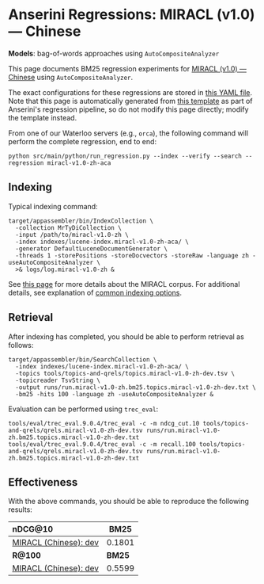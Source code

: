 # Anserini Regressions: MIRACL (v1.0) &mdash; Chinese

**Models**: bag-of-words approaches using `AutoCompositeAnalyzer`

This page documents BM25 regression experiments for [MIRACL (v1.0) &mdash; Chinese](https://github.com/project-miracl/miracl) using `AutoCompositeAnalyzer`.

The exact configurations for these regressions are stored in [this YAML file](../../src/main/resources/regression/miracl-v1.0-zh-aca.yaml).
Note that this page is automatically generated from [this template](../../src/main/resources/docgen/templates/miracl-v1.0-zh-aca.template) as part of Anserini's regression pipeline, so do not modify this page directly; modify the template instead.

From one of our Waterloo servers (e.g., `orca`), the following command will perform the complete regression, end to end:

```
python src/main/python/run_regression.py --index --verify --search --regression miracl-v1.0-zh-aca
```

## Indexing

Typical indexing command:

```
target/appassembler/bin/IndexCollection \
  -collection MrTyDiCollection \
  -input /path/to/miracl-v1.0-zh \
  -index indexes/lucene-index.miracl-v1.0-zh-aca/ \
  -generator DefaultLuceneDocumentGenerator \
  -threads 1 -storePositions -storeDocvectors -storeRaw -language zh -useAutoCompositeAnalyzer \
  >& logs/log.miracl-v1.0-zh &
```

See [this page](https://github.com/project-miracl/miracl) for more details about the MIRACL corpus.
For additional details, see explanation of [common indexing options](../../docs/common-indexing-options.md).

## Retrieval

After indexing has completed, you should be able to perform retrieval as follows:

```
target/appassembler/bin/SearchCollection \
  -index indexes/lucene-index.miracl-v1.0-zh-aca/ \
  -topics tools/topics-and-qrels/topics.miracl-v1.0-zh-dev.tsv \
  -topicreader TsvString \
  -output runs/run.miracl-v1.0-zh.bm25.topics.miracl-v1.0-zh-dev.txt \
  -bm25 -hits 100 -language zh -useAutoCompositeAnalyzer &
```

Evaluation can be performed using `trec_eval`:

```
tools/eval/trec_eval.9.0.4/trec_eval -c -m ndcg_cut.10 tools/topics-and-qrels/qrels.miracl-v1.0-zh-dev.tsv runs/run.miracl-v1.0-zh.bm25.topics.miracl-v1.0-zh-dev.txt
tools/eval/trec_eval.9.0.4/trec_eval -c -m recall.100 tools/topics-and-qrels/qrels.miracl-v1.0-zh-dev.tsv runs/run.miracl-v1.0-zh.bm25.topics.miracl-v1.0-zh-dev.txt
```

## Effectiveness

With the above commands, you should be able to reproduce the following results:

| **nDCG@10**                                                                                                  | **BM25**  |
|:-------------------------------------------------------------------------------------------------------------|-----------|
| [MIRACL (Chinese): dev](https://github.com/project-miracl/miracl)                                            | 0.1801    |
| **R@100**                                                                                                    | **BM25**  |
| [MIRACL (Chinese): dev](https://github.com/project-miracl/miracl)                                            | 0.5599    |
